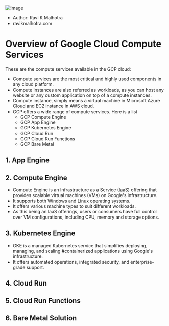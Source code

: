 ![image](https://github.com/user-attachments/assets/11c72803-3594-40b4-be92-24800eb25465)
- Author: Ravi K Malhotra
- ravikmalhotra.com                                           

# Overview of Google Cloud Compute Services
These are the compute services available in the GCP cloud:
- Compute services are the most critical and highly used components in any cloud platform.
- Compute instances are also referred as workloads, as you can host any website or any custom application on top of a compute instances.
- Compute instance, simply means a virtual machine in Microsoft Azure Cloud and EC2 instance in AWS cloud.
- GCP offers a wide range of compute services. Here is a list
    - GCP Compute Engine
    - GCP App Engine
    - GCP Kubernetes Engine
    - GCP Cloud Run
    - GCP Cloud Run Functions
    - GCP Bare Metal
     
## 1. App Engine

## 2. Compute Engine

- Compute Engine is an Infrastructure as a Service (IaaS) offering that provides scalable virtual machines (VMs) on Google's infrastructure.
- It supports both Windows and Linux operating systems.
- It offers various machine types to suit different workloads.
- As this being an IaaS offerings, users or consumers have full control over VM configurations, including CPU, memory and storage options. 

## 3. Kubernetes Engine
- GKE is a managed Kubernetes service that simplifies deploying, managing, and scaling #containerized applications using Google's infrastructure. 
- It offers automated operations, integrated security, and enterprise-grade support. 

## 4. Cloud Run
## 5. Cloud Run Functions
## 6. Bare Metal Solution



